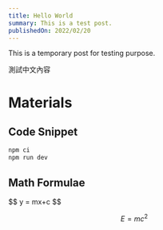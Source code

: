 ```yaml
---
title: Hello World
summary: This is a test post.
publishedOn: 2022/02/20
---
```


This is a temporary post for testing purpose.

測試中文內容

# Materials

## Code Snippet

```bash
npm ci
npm run dev
```

## Math Formulae

<div className="self-center">
  $$ y = mx+c $$

  $$ E = mc^2 $$
</div>
